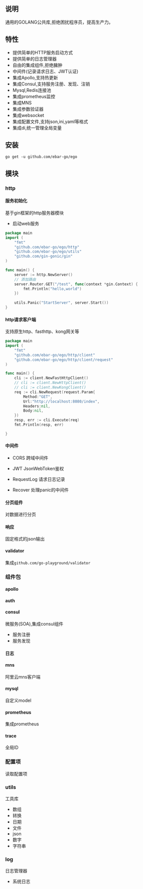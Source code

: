 ## 说明
通用的GOLANG公共库,拒绝困扰程序员，提高生产力。

## 特性
- 提供简单的HTTP服务启动方式
- 提供简单的日志管理器
- 自由的集成组件,拒绝臃肿
- 中间件(记录请求日志、JWT认证)
- 集成Apollo,支持热更新
- 集成Consul,支持服务注册、发现、注销
- Mysql,Redis连接池
- 集成prometheus监控
- 集成MNS
- 集成参数验证器
- 集成websocket
- 集成配置文件,支持json,ini,yaml等格式
- 集成di,统一管理全局变量

## 安装

```
go get -u github.com/ebar-go/ego
```

## 模块
### http
#### 服务初始化
基于gin框架的http服务器模块
- 启动web服务

```go
package main
import (
    "fmt"
    "github.com/ebar-go/ego/http"
    "github.com/ebar-go/ego/utils"
    "github.com/gin-gonic/gin"
)

func main() {
    server := http.NewServer()
    // 添加路由
    server.Router.GET("/test", func(context *gin.Context) {
        fmt.Println("hello,world")
    })
    
    utils.Panic("StartServer", server.Start())
}
```

#### http请求客户端
支持原生http、fasthttp、kong网关等
```go
package main
import (
    "fmt"
    "github.com/ebar-go/ego/http/client"
    "github.com/ebar-go/ego/http/client/request"
)

func main() {
    cli := client.NewFastHttpClient()
    // cli := client.NewHttpClient()
    // cli := client.NewKongClient()
    req := cli.NewRequest(request.Param{
        Method:"GET",
        Url:"http://localhost:8080/index",
        Headers:nil,
        Body:nil,
    })
    resp, err := cli.Execute(req)
    fmt.Println(resp, err)

}
```

#### 中间件
- CORS
跨域中间件

- JWT
JsonWebToken鉴权

- RequestLog
请求日志记录

- Recover
处理panic的中间件

#### 分页组件
对数据进行分页

#### 响应
固定格式的json输出

#### validator
集成`github.com/go-playground/validator`

### 组件包
#### apollo
#### auth
#### consul
微服务(SOA),集成consul组件
- 服务注册
- 服务发现

#### 日志
#### mns
阿里云mns客户端

#### mysql
自定义model

#### prometheus
集成prometheus

#### trace
全局ID

### 配置项
读取配置项

### utils
工具库
- 数组
- 转换
- 日期
- 文件
- json
- 数字
- 字符串

### log
日志管理器
- 系统日志
